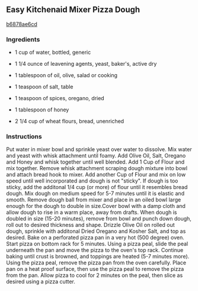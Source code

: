 ## Easy Kitchenaid Mixer Pizza Dough

[b6878ae6cd](http://www.food.com/recipe/easy-kitchenaid-mixer-pizza-dough-445661)

### Ingredients

 - 1 cup of water, bottled, generic

 - 1 1/4 ounce of leavening agents, yeast, baker's, active dry

 - 1 tablespoon of oil, olive, salad or cooking

 - 1 teaspoon of salt, table

 - 1 teaspoon of spices, oregano, dried

 - 1 tablespoon of honey

 - 2 1/4 cup of wheat flours, bread, unenriched

### Instructions

Put water in mixer bowl and sprinkle yeast over water to dissolve. Mix water and yeast with whisk attachment until foamy. Add Olive Oil, Salt, Oregano and Honey and whisk together until well blended. Add 1 Cup of Flour and mix together. Remove whisk attachment scraping dough mixture into bowl and attach bread hook to mixer. Add another Cup of Flour and mix on low speed until well incorporated and dough is not "sticky". If dough is too sticky, add the additonal 1/4 cup (or more) of flour until it resembles bread dough. Mix dough on medium speed for 5-7 minutes until it is elastic and smooth. Remove dough ball from mixer and place in an oiled bowl large enough for the dough to double in size.Cover bowl with a damp cloth and allow dough to rise in a warm place, away from drafts. When dough is doubled in size (15-20 minutes), remove from bowl and punch down dough, roll out to desired thickness and shape. Drizzle Olive Oil on rolled out dough, sprinkle with additonal Dried Oregano and Kosher Salt, and top as desired. Bake on a perforated pizza pan in a very hot (500 degree) oven. Start pizza on bottom rack for 5 minutes. Using a pizza peal, slide the peal underneath the pan and move the pizza to the oven's top rack. Continue baking until crust is browned, and toppings are heated (5-7 minutes more). Using the pizza peal, remove the pizza pan from the oven carefully. Place pan on a heat proof surface, then use the pizza peal to remove the pizza from the pan. Allow pizza to cool for 2 minutes on the peal, then slice as desired using a pizza cutter.